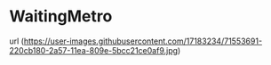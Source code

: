 # WaitingMetro


url  (https://user-images.githubusercontent.com/17183234/71553691-220cb180-2a57-11ea-809e-5bcc21ce0af9.jpg)

